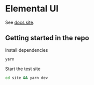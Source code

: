 # Elemental UI

See [docs site](http://elemental-ui.com/).


## Getting started in the repo

Install dependencies

```bash
yarn
```

Start the test site

```bash
cd site && yarn dev
```
